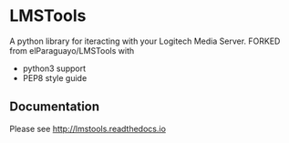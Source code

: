 LMSTools
========

A python library for iteracting with your Logitech Media Server.
FORKED from elParaguayo/LMSTools with 
- python3 support
- PEP8 style guide

Documentation
-------------

Please see http://lmstools.readthedocs.io
